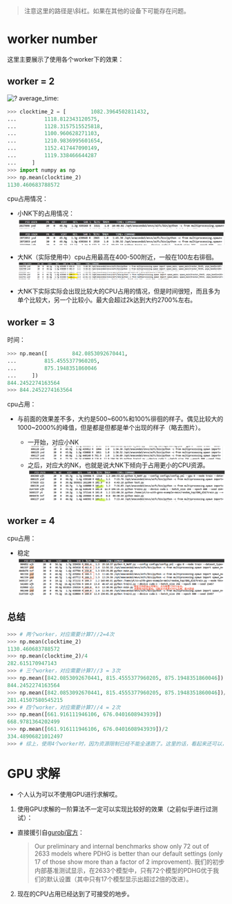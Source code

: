 > 注意这里的路径是\斜杠。如果在其他的设备下可能存在问题。

# worker number
这里主要展示了使用各个worker下的效果：

## worker = 2
![?](\home\yxd\yyj\learntoconverse_reconstructed\02all_data\006\self_data_checkpoint\time_2_worker.png)
average_time:
```python
>>> clocktime_2 = [        1082.3964502811432,
...         1118.812343120575,
...         1128.3157515525818,
...         1100.960628271103,
...         1210.9836995601654,
...         1152.417447090149,
...         1119.338466644287
...     ]
>>> import numpy as np
>>> np.mean(clocktime_2)
1130.460683788572
```
cpu占用情况：
- 小NK下的占用情况：![alt text](image/cpu_small_NK.png)
![](image/4735c2243e0fe07ea66213e23ae998a5.png)

- 大NK（实际使用中）cpu占用最高在400-500附近，一般在100左右徘徊。
![](image/f7cd05ba5511b66b65deed0b540f395e.png)
![](image/1ea989bd1f201b8eb0f93722f7bbc6c7.png)
- 大NK下实际实际会出现比较大的CPU占用的情况，但是时间很短，而且多为单个比较大，另一个比较小。最大会超过2k达到大约2700%左右。

## worker = 3
时间：
```python
>>> np.mean([        842.0853092670441,
...         815.4555377960205,
...         875.1948351860046
...     ])
844.2452274163564
>>> 844.2452274163564
```
cpu占用：
- 与前面的效果差不多，大约是500~600%和100%徘徊的样子。偶见比较大的1000~2000%的峰值，但是都是但都是单个出现的样子（略去图片）。

    - 一开始，对应小NK
![](image/屏幕截图2025-08-04232129.png)
    - 之后，对应大的NK，也就是说大NK下倾向于占用更小的CPU资源。
![](image/屏幕截图2025-08-04232318.png)

## worker = 4
cpu占用：
- 稳定![](image/屏幕截图2025-08-05000025.png)

## 总结
```python
>>> # 两个worker，对应需要计算7//2=4次
>>> np.mean(clocktime_2)
1130.460683788572
>>> np.mean(clocktime_2)/4
282.615170947143
>>> # 三个worker，对应需要计算7//3 = 3次
>>> np.mean([842.0853092670441, 815.4555377960205, 875.1948351860046])
844.2452274163564
>>> np.mean([842.0853092670441, 815.4555377960205, 875.1948351860046])/3
281.41507580545215
>>> # 四个worker，对应需要计算7//4 = 2次
>>> np.mean([661.916111946106, 676.0401608943939])
668.9781364202499
>>> np.mean([661.916111946106, 676.0401608943939])/2
334.48906821012497
>>> # 综上，使用4个worker时，因为资源限制已经不能全速跑了。这里的话，看起来还可以，所以就选择woker_num=4了。
```

# GPU 求解
- 个人认为可以不使用GPU进行求解哎。

1. 使用GPU求解的一阶算法不一定可以实现比较好的效果（之前似乎进行过测试）：

- 直接援引自[gurobi官方](https://www.gurobi.com/resources/using-gpus-to-solve-lps-whats-in-it-for-me/)：
    > Our preliminary and internal benchmarks show only 72 out of 2633 models where PDHG is better than our default settings (only 17 of those show more than a factor of 2 improvement).
    > 我们的初步内部基准测试显示，在2633个模型中，只有72个模型的PDHG优于我们的默认设置（其中只有17个模型显示出超过2倍的改进）。

2. 现在的CPU占用已经达到了可接受的地步。

